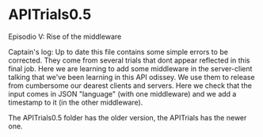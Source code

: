 # APITrials0.5
Episodio V: Rise of the middleware


Captain's log:
Up to date this file contains some simple errors to be corrected. They come from several trials that dont appear reflected in this final job. Here we are learning to add some middleware in the server-client talking that we've been learning in this API odissey. We use them to release from cumbersome our dearest clients and servers. Here we check that the input comes in JSON "language" (with one middleware) and we add a timestamp to it (in the other middleware).

The APITrials0.5 folder has the older version, the APITrials has the newer one.
